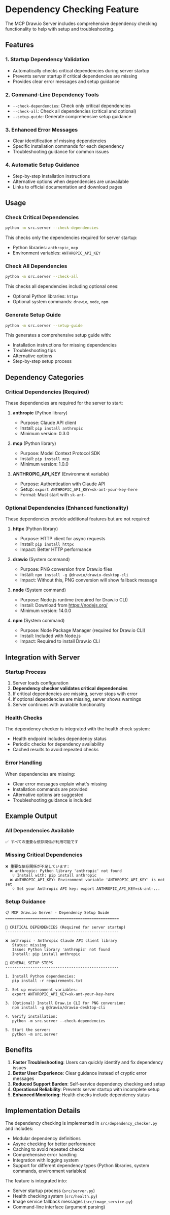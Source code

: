 # Dependency Checking Feature

The MCP Draw.io Server includes comprehensive dependency checking functionality to help with setup and troubleshooting.

## Features

### 1. Startup Dependency Validation
- Automatically checks critical dependencies during server startup
- Prevents server startup if critical dependencies are missing
- Provides clear error messages and setup guidance

### 2. Command-Line Dependency Tools
- `--check-dependencies`: Check only critical dependencies
- `--check-all`: Check all dependencies (critical and optional)
- `--setup-guide`: Generate comprehensive setup guidance

### 3. Enhanced Error Messages
- Clear identification of missing dependencies
- Specific installation commands for each dependency
- Troubleshooting guidance for common issues

### 4. Automatic Setup Guidance
- Step-by-step installation instructions
- Alternative options when dependencies are unavailable
- Links to official documentation and download pages

## Usage

### Check Critical Dependencies
```bash
python -m src.server --check-dependencies
```

This checks only the dependencies required for server startup:
- Python libraries: `anthropic`, `mcp`
- Environment variables: `ANTHROPIC_API_KEY`

### Check All Dependencies
```bash
python -m src.server --check-all
```

This checks all dependencies including optional ones:
- Optional Python libraries: `httpx`
- Optional system commands: `drawio`, `node`, `npm`

### Generate Setup Guide
```bash
python -m src.server --setup-guide
```

This generates a comprehensive setup guide with:
- Installation instructions for missing dependencies
- Troubleshooting tips
- Alternative options
- Step-by-step setup process

## Dependency Categories

### Critical Dependencies (Required)
These dependencies are required for the server to start:

1. **anthropic** (Python library)
   - Purpose: Claude API client
   - Install: `pip install anthropic`
   - Minimum version: 0.3.0

2. **mcp** (Python library)
   - Purpose: Model Context Protocol SDK
   - Install: `pip install mcp`
   - Minimum version: 1.0.0

3. **ANTHROPIC_API_KEY** (Environment variable)
   - Purpose: Authentication with Claude API
   - Setup: `export ANTHROPIC_API_KEY=sk-ant-your-key-here`
   - Format: Must start with `sk-ant-`

### Optional Dependencies (Enhanced functionality)
These dependencies provide additional features but are not required:

1. **httpx** (Python library)
   - Purpose: HTTP client for async requests
   - Install: `pip install httpx`
   - Impact: Better HTTP performance

2. **drawio** (System command)
   - Purpose: PNG conversion from Draw.io files
   - Install: `npm install -g @drawio/drawio-desktop-cli`
   - Impact: Without this, PNG conversion will show fallback message

3. **node** (System command)
   - Purpose: Node.js runtime (required for Draw.io CLI)
   - Install: Download from https://nodejs.org/
   - Minimum version: 14.0.0

4. **npm** (System command)
   - Purpose: Node Package Manager (required for Draw.io CLI)
   - Install: Included with Node.js
   - Impact: Required to install Draw.io CLI

## Integration with Server

### Startup Process
1. Server loads configuration
2. **Dependency checker validates critical dependencies**
3. If critical dependencies are missing, server stops with error
4. If optional dependencies are missing, server shows warnings
5. Server continues with available functionality

### Health Checks
The dependency checker is integrated with the health check system:
- Health endpoint includes dependency status
- Periodic checks for dependency availability
- Cached results to avoid repeated checks

### Error Handling
When dependencies are missing:
- Clear error messages explain what's missing
- Installation commands are provided
- Alternative options are suggested
- Troubleshooting guidance is included

## Example Output

### All Dependencies Available
```
✅ すべての重要な依存関係が利用可能です
```

### Missing Critical Dependencies
```
❌ 重要な依存関係が不足しています:
  ❌ anthropic: Python library 'anthropic' not found
   💡 Install with: pip install anthropic
  ❌ ANTHROPIC_API_KEY: Environment variable 'ANTHROPIC_API_KEY' is not set
   💡 Set your Anthropic API key: export ANTHROPIC_API_KEY=sk-ant-...
```

### Setup Guidance
```
📋 MCP Draw.io Server - Dependency Setup Guide
==================================================

🚨 CRITICAL DEPENDENCIES (Required for server startup)
--------------------------------------------------

❌ anthropic - Anthropic Claude API client library
   Status: missing
   Issue: Python library 'anthropic' not found
   Install: pip install anthropic

🔧 GENERAL SETUP STEPS
--------------------------------------------------

1. Install Python dependencies:
   pip install -r requirements.txt

2. Set up environment variables:
   export ANTHROPIC_API_KEY=sk-ant-your-key-here

3. (Optional) Install Draw.io CLI for PNG conversion:
   npm install -g @drawio/drawio-desktop-cli

4. Verify installation:
   python -m src.server --check-dependencies

5. Start the server:
   python -m src.server
```

## Benefits

1. **Faster Troubleshooting**: Users can quickly identify and fix dependency issues
2. **Better User Experience**: Clear guidance instead of cryptic error messages
3. **Reduced Support Burden**: Self-service dependency checking and setup
4. **Operational Reliability**: Prevents server startup with incomplete setup
5. **Enhanced Monitoring**: Health checks include dependency status

## Implementation Details

The dependency checking is implemented in `src/dependency_checker.py` and includes:
- Modular dependency definitions
- Async checking for better performance
- Caching to avoid repeated checks
- Comprehensive error handling
- Integration with logging system
- Support for different dependency types (Python libraries, system commands, environment variables)

The feature is integrated into:
- Server startup process (`src/server.py`)
- Health checking system (`src/health.py`)
- Image service fallback messages (`src/image_service.py`)
- Command-line interface (argument parsing)